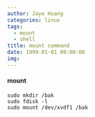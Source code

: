 ```yaml
---
author: Jaye Huang
categories: linux
tags: 
  - mount 
  - shell
title: mount command
date: 1999-01-01 00:00:00
img:
---
```


#### mount

    sudo mkdir /bak
    sudo fdisk -l
    sudo mount /dev/xvdf1 /bak
